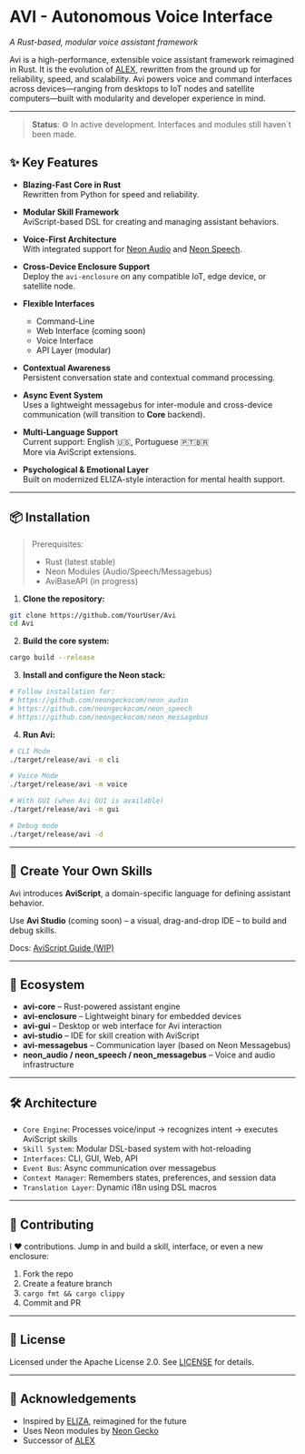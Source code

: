 # AVI - Autonomous Voice Interface
_A Rust-based, modular voice assistant framework_

Avi is a high-performance, extensible voice assistant framework reimagined in Rust. It is the evolution of [ALEX](https://github.com/Apoll011/Alex), rewritten from the ground up for reliability, speed, and scalability. Avi powers voice and command interfaces across devices—ranging from desktops to IoT nodes and satellite computers—built with modularity and developer experience in mind.

---

> **Status**: ⚙️ In active development. Interfaces and modules still haven´t been made.

## ✨ Key Features

- **Blazing-Fast Core in Rust**  
  Rewritten from Python for speed and reliability.

- **Modular Skill Framework**  
  AviScript-based DSL for creating and managing assistant behaviors.

- **Voice-First Architecture**  
  With integrated support for [Neon Audio](https://github.com/neongeckocom/neon_audio) and [Neon Speech](https://github.com/neongeckocom/neon_speech).

- **Cross-Device Enclosure Support**  
  Deploy the `avi-enclosure` on any compatible IoT, edge device, or satellite node.

- **Flexible Interfaces**
    - Command-Line
    - Web Interface (coming soon)
    - Voice Interface
    - API Layer (modular)

- **Contextual Awareness**  
  Persistent conversation state and contextual command processing.

- **Async Event System**  
  Uses a lightweight messagebus for inter-module and cross-device communication (will transition to **Core** backend).

- **Multi-Language Support**  
  Current support: English 🇺🇸, Portuguese 🇵🇹🇧🇷  
  More via AviScript extensions.

- **Psychological & Emotional Layer**  
  Built on modernized ELIZA-style interaction for mental health support.

---

## 📦 Installation

> Prerequisites:
> - Rust (latest stable)
> - Neon Modules (Audio/Speech/Messagebus)
> - AviBaseAPI (in progress)

1. **Clone the repository:**
```bash
git clone https://github.com/YourUser/Avi
cd Avi
```

2. **Build the core system:**
```bash
cargo build --release
```

3. **Install and configure the Neon stack:**
```bash
# Follow installation for:
# https://github.com/neongeckocom/neon_audio
# https://github.com/neongeckocom/neon_speech
# https://github.com/neongeckocom/neon_messagebus
```

4. **Run Avi:**
```bash
# CLI Mode
./target/release/avi -m cli

# Voice Mode
./target/release/avi -m voice

# With GUI (when Avi GUI is available)
./target/release/avi -m gui

# Debug mode
./target/release/avi -d
```

---

## 🧠 Create Your Own Skills

Avi introduces **AviScript**, a domain-specific language for defining assistant behavior.

Use **Avi Studio** (coming soon) – a visual, drag-and-drop IDE – to build and debug skills.

Docs: [AviScript Guide (WIP)](docs/aviscript.md)

---

## 🧩 Ecosystem

- **avi-core** – Rust-powered assistant engine
- **avi-enclosure** – Lightweight binary for embedded devices
- **avi-gui** – Desktop or web interface for Avi interaction
- **avi-studio** – IDE for skill creation with AviScript
- **avi-messagebus** – Communication layer (based on Neon Messagebus)
- **neon_audio / neon_speech / neon_messagebus** – Voice and audio infrastructure

---

## 🛠 Architecture

- `Core Engine`: Processes voice/input → recognizes intent → executes AviScript skills
- `Skill System`: Modular DSL-based system with hot-reloading
- `Interfaces`: CLI, GUI, Web, API
- `Event Bus`: Async communication over messagebus
- `Context Manager`: Remembers states, preferences, and session data
- `Translation Layer`: Dynamic i18n using DSL macros

---

## 🧪 Contributing

I ❤️ contributions. Jump in and build a skill, interface, or even a new enclosure:

1. Fork the repo
2. Create a feature branch
3. `cargo fmt && cargo clippy`
4. Commit and PR

---

## 📄 License

Licensed under the Apache License 2.0. See [LICENSE](LICENSE) for details.

---

## 🙏 Acknowledgements

- Inspired by [ELIZA](https://en.wikipedia.org/wiki/ELIZA), reimagined for the future
- Uses Neon modules by [Neon Gecko](https://github.com/neongeckocom)
- Successor of [ALEX](https://github.com/Apoll011/Alex)